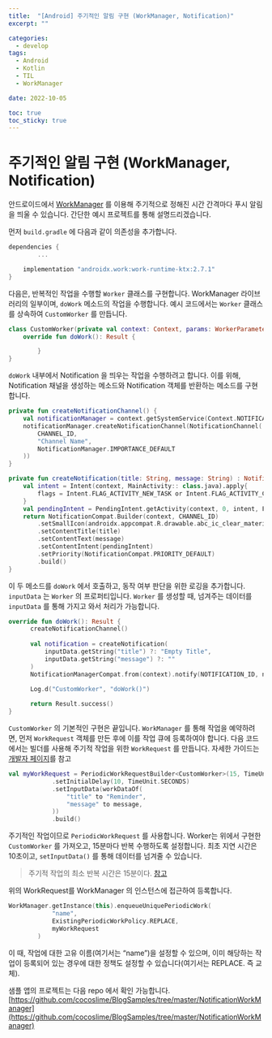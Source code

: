 ```yaml
---
title:  "[Android] 주기적인 알림 구현 (WorkManager, Notification)"
excerpt: ""

categories:
  - develop
tags:
  - Android
  - Kotlin
  - TIL
  - WorkManager

date: 2022-10-05

toc: true
toc_sticky: true
---
```


# 주기적인 알림 구현 (WorkManager, Notification)

안드로이드에서 [WorkManager](https://developer.android.com/topic/libraries/architecture/workmanager?hl=ko) 를 이용해 주기적으로 정해진 시간 간격마다 푸시 알림을 띄울 수  있습니다. 간단한 예시 프로젝트를 통해 설명드리겠습니다.

먼저 `build.gradle` 에 다음과 같이 의존성을 추가합니다.

```kotlin
dependencies {
		...

    implementation "androidx.work:work-runtime-ktx:2.7.1"
}
```

다음은, 반복적인 작업을 수행할 `Worker` 클래스를 구현합니다. WorkManager 라이브러리의 일부이며, `doWork` 메소드의 작업을 수행합니다. 예시 코드에서는 `Worker` 클래스를 상속하여 `CustomWorker` 를 만듭니다.

```kotlin
class CustomWorker(private val context: Context, params: WorkerParameters) : Worker(context, params){
    override fun doWork(): Result {

		}
}
```

`doWork` 내부에서 Notification 을 띄우는 작업을 수행하려고 합니다. 이를 위해, Notification 채널을 생성하는 메소드와 Notification 객체를 반환하는 메소드를 구현합니다.

```kotlin
private fun createNotificationChannel() {
    val notificationManager = context.getSystemService(Context.NOTIFICATION_SERVICE) as NotificationManager
    notificationManager.createNotificationChannel(NotificationChannel(
        CHANNEL_ID,
        "Channel Name",
        NotificationManager.IMPORTANCE_DEFAULT
    ))
}

private fun createNotification(title: String, message: String) : Notification {
    val intent = Intent(context, MainActivity:: class.java).apply{
        flags = Intent.FLAG_ACTIVITY_NEW_TASK or Intent.FLAG_ACTIVITY_CLEAR_TASK
    }
    val pendingIntent = PendingIntent.getActivity(context, 0, intent, FLAG_IMMUTABLE)
    return NotificationCompat.Builder(context, CHANNEL_ID)
        .setSmallIcon(androidx.appcompat.R.drawable.abc_ic_clear_material)
        .setContentTitle(title)
        .setContentText(message)
        .setContentIntent(pendingIntent)
        .setPriority(NotificationCompat.PRIORITY_DEFAULT)
        .build()
}
```

이 두 메소드를 `doWork` 에서 호출하고, 동작 여부 판단을 위한 로깅을 추가합니다. `inputData` 는 `Worker` 의 프로퍼티입니다. `Worker` 를 생성할 때, 넘겨주는 데이터를 `inputData` 를 통해 가지고 와서 처리가 가능합니다.

```kotlin
override fun doWork(): Result {
	  createNotificationChannel()
	
	  val notification = createNotification(
	      inputData.getString("title") ?: "Empty Title",
	      inputData.getString("message") ?: ""
	  )
	  NotificationManagerCompat.from(context).notify(NOTIFICATION_ID, notification)
	
	  Log.d("CustomWorker", "doWork()")

	  return Result.success()
}
```

`CustomWorker` 의 기본적인 구현은 끝입니다. `WorkManager` 를 통해 작업을 예약하려면, 먼저 `WorkRequest` 객체를 만든 후에 이를 작업 큐에 등록하여야 합니다. 다음 코드에서는 빌더를 사용해 주기적 작업을 위한 `WorkRequest` 를 만듭니다. 자세한 가이드는 [개발자 페이지](https://developer.android.com/topic/libraries/architecture/workmanager/how-to/define-work?hl=ko)를 참고 

```kotlin
val myWorkRequest = PeriodicWorkRequestBuilder<CustomWorker>(15, TimeUnit.MINUTES)
            .setInitialDelay(10, TimeUnit.SECONDS)
            .setInputData(workDataOf(
                "title" to "Reminder",
                "message" to message,
            ))
            .build()
```

주기적인 작업이므로 `PeriodicWorkRequest` 를 사용합니다. Worker는 위에서 구현한 `CustomWorker` 를 가져오고, 15분마다 반복 수행하도록 설정합니다. 최초 지연 시간은 10초이고, `setInputData()` 를 통해 데이터를 넘겨줄 수 있습니다.

> 주기적 작업의 최소 반복 시간은 15분이다. [참고](https://developer.android.com/reference/androidx/work/PeriodicWorkRequest#MIN_PERIODIC_INTERVAL_MILLIS)
> 

위의 WorkRequest를 WorkManager 의 인스턴스에 접근하여 등록합니다.

```kotlin
WorkManager.getInstance(this).enqueueUniquePeriodicWork(
            "name",
            ExistingPeriodicWorkPolicy.REPLACE,
            myWorkRequest
        )
```

이 때, 작업에 대한 고유 이름(여기서는 “name”)을 설정할 수 있으며, 이미 해당하는 작업이 등록되어 있는 경우에 대한 정책도 설정할 수 있습니다(여기서는 REPLACE. 즉 교체). 

샘플 앱의 프로젝트는 다음 repo 에서 확인 가능합니다. [https://github.com/cocoslime/BlogSamples/tree/master/NotificationWorkManager](https://github.com/cocoslime/BlogSamples/tree/master/NotificationWorkManager)